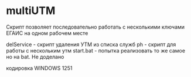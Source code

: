 # multiUTM
Скрипт позволяет последовательно работать с несколькими ключами ЕГАИС на одном рабочем месте

delService - скрипт удаления УТМ из списка служб 
ph - скрипт для работы с нескольким утм 
start.bat - попытка реализовать то же самое но на bat. Не доделано

кодировка WINDOWS 1251
